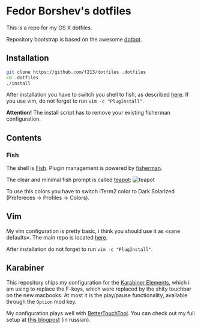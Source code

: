 # Fedor Borshev's dotfiles

This is a repo for my OS X dotfiles.

Repository bootstrap is based on the awesome [dotbot](https://github.com/anishathalye/dotbot).

## Installation

```sh
git clone https://github.com/f213/dotfiles .dotfiles
cd .dotfiles
./install
```

After installation you have to switch you shell to fish, as described [here](https://github.com/ellerbrock/fish-shell-setup-osx#fish-shell).
If you use vim, do not forget to run `vim -c "PlugInstall"`.

**Attention!** The install script has to remove your existing fisherman configuration.

## Contents

### Fish
The shell is [Fish](https://fishshell.com/). Plugin management is powered by [fisherman](http://fisherman.github.io).

The clear and minimal fish prompt is called [teapot](https://github.com/fisherman/teapot):
![teapot](https://user-images.githubusercontent.com/1592663/43358045-17fc70a6-9294-11e8-8fd9-0e0b7d920465.png)

To use this colors you have to switch iTerm2 color to Dark Solarized (Prefereces -> Profiles -> Colors).

## Vim

My vim configuration is pretty basic, i think you should use it as «sane defaults». The main repo is located [here](https://github.com/f213/vimrc).

After installation do not forget to run `vim -c "PlugInstall"`.

## Karabiner

This repository ships my configuration for the [Karabiner Elements](https://github.com/tekezo/Karabiner-Elements), which i am using to replace the F-keys, which were replaced by the shity touchbar on the new macbooks. At most it is the play/pause functionality, available through the `Option` mod key.

My configuration plays well with [BetterTouchTool](https://folivora.ai). You can check out my full setup at [this blogpost](http://borshev.com/fuck-touchbar/) (in russian).
